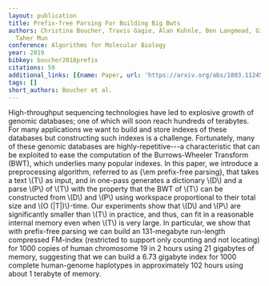 ```yaml
---
layout: publication
title: Prefix-free Parsing For Building Big Bwts
authors: Christina Boucher, Travis Gagie, Alan Kuhnle, Ben Langmead, Giovanni Manzini,
  Taher Mun
conference: Algorithms for Molecular Biology
year: 2019
bibkey: boucher2018prefix
citations: 59
additional_links: [{name: Paper, url: 'https://arxiv.org/abs/1803.11245'}]
tags: []
short_authors: Boucher et al.
---
```

High-throughput sequencing technologies have led to explosive growth of
genomic databases; one of which will soon reach hundreds of terabytes. For many
applications we want to build and store indexes of these databases but
constructing such indexes is a challenge. Fortunately, many of these genomic
databases are highly-repetitive---a characteristic that can be exploited to
ease the computation of the Burrows-Wheeler Transform (BWT), which underlies
many popular indexes. In this paper, we introduce a preprocessing algorithm,
referred to as \{\em prefix-free parsing\}, that takes a text \\(T\\) as input, and
in one-pass generates a dictionary \\(D\\) and a parse \\(P\\) of \\(T\\) with the property
that the BWT of \\(T\\) can be constructed from \\(D\\) and \\(P\\) using workspace
proportional to their total size and \\(O (|T|)\\)-time. Our experiments show that
\\(D\\) and \\(P\\) are significantly smaller than \\(T\\) in practice, and thus, can fit
in a reasonable internal memory even when \\(T\\) is very large. In particular, we
show that with prefix-free parsing we can build an 131-megabyte run-length
compressed FM-index (restricted to support only counting and not locating) for
1000 copies of human chromosome 19 in 2 hours using 21 gigabytes of memory,
suggesting that we can build a 6.73 gigabyte index for 1000 complete
human-genome haplotypes in approximately 102 hours using about 1 terabyte of
memory.